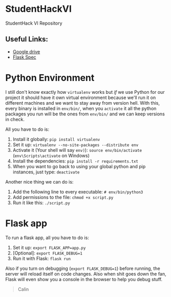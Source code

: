# StudentHackVI
StudentHack VI Repository

## Useful Links:
* [Google drive](https://drive.google.com/drive/folders/1acCDZJ6AFxnoCsqWmlKqErQZlqES01oQ)
* [Flask Spec](http://flask.pocoo.org/docs/0.12/quickstart/)

# Python Environment

I still don't know exactly how `virtualenv` works but _if_ we use Python for our project it should have it own virtual environment because we'll run it on different machines and we want to stay away from version hell.
With this, every binary is installed in `env/bin/`, when you `activate` it all the python packages you run will be the ones from `env/bin/` and we can keep versions in check.

All you have to do is:
1. Install it globally: `pip install virtualenv`
2. Set it up: `virtualenv --no-site-packages --distribute env`
3. Activate it (Your shell will say `env)`): `source env/bin/activate` (`env\Scripts\activate` on Windows)
4. Install the dependencies: `pip install -r requirements.txt`
5. When you want to go back to using your global python and pip instances, just type: `deactivate`

Another nice thing we can do is:
1. Add the following line to every executable: `# env/bin/python3`
2. Add permissions to the file: `chmod +x script.py`
3. Run it like this: `./script.py`

# Flask app

To run a flask app, all you have to do is:
1. Set it up: `export FLASK_APP=app.py`
2. [Optional]: `export FLASK_DEBUG=1`
2. Run it with Flask: `flask run`

Also if you turn on debugging (`export FLASK_DEBUG=1`) before running, the server will reload itself on code changes.
Also when shit goes down the fan, Flask will even show you a console in the browser to help you debug stuff.

> Calin